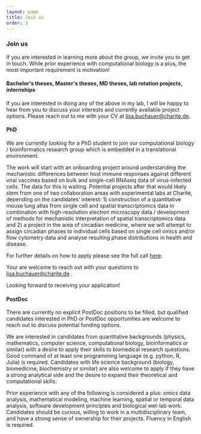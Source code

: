 ```yaml
---
layout: page
title: Join us
order: 3
---
```


### Join us

If you are interested in learning more about the group, we invite you to get in touch. While prior experience with computational biology is a plus, the most important requirement is motivation!

#### Bachelor's theses, Master's theses, MD theses, lab rotation projects, internships
If you are interested in doing any of the above in my lab, I will be happy to hear from you to discuss your interests and currently available project options. Please reach out to me with your CV at [lisa.buchauer@charite.de](mailto:lisa.buchauer@charite.de).

#### PhD

We are currently looking for a PhD student to join our computational biology / bioinformatics research group which is embedded in a translational environment.

The work will start with an onboarding project around understanding the mechanistic differences between host immune responses against different viral vaccines based on bulk and single-cell RNAseq data of virus-infected cells. The data for this is waiting. Potential projects after that would likely stem from one of two collaboration areas with experimental labs at Charité, depending on the candidates’ interest: 1) construction of a quantitative mouse lung atlas from single cell and spatial transcriptomics data in combination with high-resolution electron microscopy data / development of methods for mechanistic interpretation of spatial transcriptomics data and 2) a project in the area of circadian medicine, where we will attempt to assign circadian phases to individual cells based on single cell omics and/or flow cytometry data and analyse resulting phase distributions in health and disease.

For further details on how to apply please see the full call [here](https://jobs.bihealth.org/PhD-Position-in-Computational-Immunology-with-Translationa-eng-j561.html).

Your are welcome to reach out with your questions to lisa.buchauer@charite.de .

Looking forward to receiving your application!

#### PostDoc 
There are currently no explicit PostDoc positions to be filled, but qualified candidates interested in PhD or PostDoc opportunities are welcome to reach out to discuss potential funding options.  

We are interested in candidates from quantitative backgrounds (physics, mathematics, computer science, computational biology, bioinformatics or similar) with a desire to apply their skills to biomedical research questions. Good command of at least one programming language (e.g. python, R, Julia) is required. Candidates with life science background (biology, biomedicine, biochemistry or similar) are also welcome to apply if they have a strong analytical side and the desire to expand their theoretical and computational skills.  

Prior experience with any of the following is considered a plus: omics data analysis, mathematical modeling, machine learning, spatial or temporal data analysis, software development principles and biological wet-lab work. Candidates should be curious, willing to work in a multidisciplinary team, and have a strong sense of ownership for their projects. Fluency in English is required.





